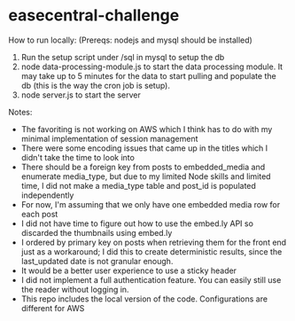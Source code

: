 # easecentral-challenge

How to run locally:
(Prereqs: nodejs and mysql should be installed)
1. Run the setup script under /sql in mysql to setup the db
2. node data-processing-module.js to start the data processing module. It may take up to 5 minutes for the data
to start pulling and populate the db (this is the way the cron job is setup).
3. node server.js to start the server

Notes:
- The favoriting is not working on AWS which I think has to do with my minimal implementation of session management
- There were some encoding issues that came up in the titles which I didn't take the time to look into
- There should be a foreign key from posts to embedded_media and enumerate media_type, but due to my limited Node
skills and limited time, I did not make a media_type table and post_id is populated independently
- For now, I'm assuming that we only have one embedded media row for each post
- I did not have time to figure out how to use the embed.ly API so discarded the thumbnails using embed.ly
- I ordered by primary key on posts when retrieving them for the front end just as a workaround; I did this to create
deterministic results, since the last_updated date is not granular enough.
- It would be a better user experience to use a sticky header
- I did not implement a full authentication feature. You can easily still use the reader without logging in.
- This repo includes the local version of the code. Configurations are different for AWS
